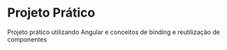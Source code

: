 # Projeto Prático 
Projeto prático utilizando Angular e conceitos de binding e reutilização de componentes